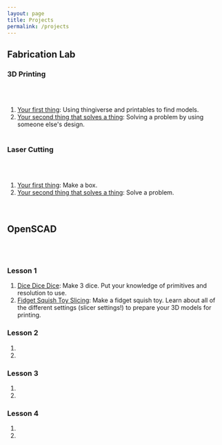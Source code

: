 ```yaml
---
layout: page
title: Projects
permalink: /projects
---
```


## Fabrication Lab
### 3D Printing
<br><br>

1. [Your first thing](https://github.com/funkonaut/openSCAD_lessons): Using thingiverse and printables to find models.
2. [Your second thing that solves a thing](https://github.com/funkonaut/openSCAD_lessons): Solving a problem by using someone else's design.
<br><br>

### Laser Cutting
<br><br>

1. [Your first thing](https://github.com/funkonaut/openSCAD_lessons): Make a box.
2. [Your second thing that solves a thing](https://github.com/funkonaut/openSCAD_lessons): Solve a problem.
<br><br><br>

## OpenSCAD
<br><br>

### Lesson 1
1. [Dice Dice Dice](https://github.com/funkonaut/openSCAD_lessons): Make 3 dice. Put your knowledge of primitives and resolution to use. 
2. [Fidget Squish Toy Slicing](https://github.com/funkonaut/openSCAD_lessons): Make a fidget squish toy. Learn about all of the different settings (slicer settings!) to prepare your 3D models for printing.

### Lesson 2
1. [](https://github.com/funkonaut/openSCAD_lessons)
2. [](https://github.com/funkonaut/openSCAD_lessons)

### Lesson 3
1. [](https://github.com/funkonaut/openSCAD_lessons)
2. [](https://github.com/funkonaut/openSCAD_lessons)

### Lesson 4
1. [](https://github.com/funkonaut/openSCAD_lessons)
2. [](https://github.com/funkonaut/openSCAD_lessons)


